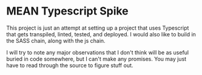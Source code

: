 # MEAN Typescript Spike

This project is just an attempt at setting up a project that uses Typescript that gets transpiled, linted, tested, and deployed.  I would also like to build in the SASS chain, along with the js chain.

I will try to note any major observations that I don't think will be as useful buried in code somewhere, but I can't make any promises.  You may just have to read through the source to figure stuff out.